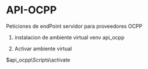 # API-OCPP
Peticiones de endPoint  servidor para proveedores OCPP

1) instalacion de ambiente virtual
venv api_ocpp

2) Activar ambiente virtual

$api_ocpp\Scripts\activate